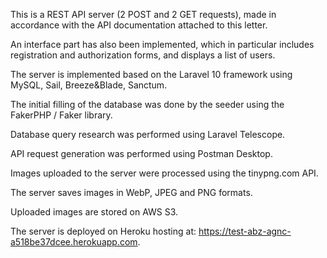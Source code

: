 This is a REST API server (2 POST and 2 GET requests), made in accordance with the API documentation attached to this letter.

An interface part has also been implemented, which in particular includes registration and authorization forms, and displays a list of users.

The server is implemented based on the Laravel 10 framework using MySQL, Sail, Breeze&Blade, Sanctum.

The initial filling of the database was done by the seeder using the FakerPHP / Faker library.

Database query research was performed using Laravel Telescope.

API request generation was performed using Postman Desktop.

Images uploaded to the server were processed using the tinypng.com API.

The server saves images  in WebP, JPEG and PNG formats.

Uploaded images are stored on AWS S3.

The server is deployed on Heroku hosting at: https://test-abz-agnc-a518be37dcee.herokuapp.com.
